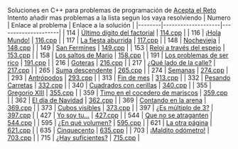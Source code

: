 Soluciones en C++ para problemas de programación de [Acepta el Reto](https://www.aceptaelreto.com) 
Intento añadir mas problemas a la lista segun los vaya resolviendo
| Numero | Enlace al problema | Enlace a la solución |
|--------|--------------------|---------------------|
| 114 | [Último dígito del factorial](https://aceptaelreto.com/problem/statement.php?id=114) | [114.cpp](https://github.com/vadik317/aceptaelreto/blob/main/soluciones/114.cpp) |
| 116 | [¡Hola Mundo!](https://aceptaelreto.com/problem/statement.php?id=116) | [116.cpp](https://github.com/vadik317/aceptaelreto/blob/main/soluciones/116.cpp) |
| 117 | [La fiesta aburrida](https://aceptaelreto.com/problem/statement.php?id=117) | [117.cpp](https://github.com/vadik317/aceptaelreto/blob/main/soluciones/117.cpp) |
| 148 | [Nochevieja](https://aceptaelreto.com/problem/statement.php?id=148) | [148.cpp](https://github.com/vadik317/aceptaelreto/blob/main/soluciones/148.cpp) |
| 149 | [San Fermines](https://aceptaelreto.com/problem/statement.php?id=149) | [149.cpp](https://github.com/vadik317/aceptaelreto/blob/main/soluciones/149.cpp) |
| 153 | [Reloj a través del espejo](https://aceptaelreto.com/problem/statement.php?id=153) | [153.cpp](https://github.com/vadik317/aceptaelreto/blob/main/soluciones/153.cpp) |
| 158 | [Los saltos de Mario](https://aceptaelreto.com/problem/statement.php?id=158) | [158.cpp](https://github.com/vadik317/aceptaelreto/blob/main/soluciones/158.cpp) |
| 191 | [Los problemas de ser rico](https://aceptaelreto.com/problem/statement.php?id=191) | [191.cpp](https://github.com/vadik317/aceptaelreto/blob/main/soluciones/191.cpp) |
| 216 | [Goteras](https://aceptaelreto.com/problem/statement.php?id=216) | [216.cpp](https://github.com/vadik317/aceptaelreto/blob/main/soluciones/216.cpp) |
| 217 | [¿Qué lado de la calle?](https://aceptaelreto.com/problem/statement.php?id=217) | [217.cpp](https://github.com/vadik317/aceptaelreto/blob/main/soluciones/217.cpp) |
| 265 | [Suma descendente](https://aceptaelreto.com/problem/statement.php?id=265) | [265.cpp](https://github.com/vadik317/aceptaelreto/blob/main/soluciones/265.cpp) |
| 274 | [Semanas](https://aceptaelreto.com/problem/statement.php?id=274) | [274.cpp](https://github.com/vadik317/aceptaelreto/blob/main/soluciones/274.cpp) | 
| 293 | [Antrópodos](https://aceptaelreto.com/problem/statement.php?id=293) | [293.cpp](https://github.com/vadik317/aceptaelreto/blob/main/soluciones/293.cpp) |
| 313 | [Fin de mes](https://aceptaelreto.com/problem/statement.php?id=313) | [313.cpp](https://github.com/vadik317/aceptaelreto/blob/main/soluciones/313.cpp) | 
| 332 | [Pesando Carretas](https://aceptaelreto.com/problem/statement.php?id=332) | [332.cpp](https://github.com/vadik317/aceptaelreto/blob/main/soluciones/332.cpp) |
| 340 | [Cuadrados con cerillas](https://aceptaelreto.com/problem/statement.php?id=340) | [340.cpp](https://github.com/vadik317/aceptaelreto/blob/main/soluciones/340.cpp) |
| 355 | [Gregorio XIII](https://aceptaelreto.com/problem/statement.php?id=355) | [355.cpp](https://github.com/vadik317/aceptaelreto/blob/main/soluciones/355.cpp) |
| 359 | [Timo en el cocedero de mariscos](https://aceptaelreto.com/problem/statement.php?id=359) | [359.cpp](https://github.com/vadik317/aceptaelreto/blob/main/soluciones/359.cpp) |
| 362 | [El día de Navidad](https://aceptaelreto.com/problem/statement.php?id=362) | [362.cpp](https://github.com/vadik317/aceptaelreto/blob/main/soluciones/362.cpp) |
| 369 | [Contando en la arena](https://aceptaelreto.com/problem/statement.php?id=369) | [369.cpp](https://github.com/vadik317/aceptaelreto/blob/main/soluciones/369.cpp) |
| 373 | [Cubos visibles](https://aceptaelreto.com/problem/statement.php?id=373) | [373.cpp](https://github.com/vadik317/aceptaelreto/blob/main/soluciones/373.cpp) |
| 397 | [¿Es múltiplo de 3?](https://aceptaelreto.com/problem/statement.php?id=397) | [397.cpp](https://github.com/vadik317/aceptaelreto/blob/main/soluciones/397.cpp) |
| 427 | [Yo soy tu...](https://aceptaelreto.com/problem/statement.php?id=427) | [427.cpp](https://github.com/vadik317/aceptaelreto/blob/main/soluciones/427.cpp) |
| 544 | [Que no se atraganten](https://aceptaelreto.com/problem/statement.php?id=544) | [544.cpp](https://github.com/vadik317/aceptaelreto/blob/main/soluciones/544.cpp) |
| 595 | [¿En qué volumen?](https://aceptaelreto.com/problem/statement.php?id=595) | [595.cpp](https://github.com/vadik317/aceptaelreto/blob/main/soluciones/595.cpp) |
| 621 | [La otra página](https://aceptaelreto.com/problem/statement.php?id=621) | [621.cpp](https://github.com/vadik317/aceptaelreto/blob/main/soluciones/621.cpp) |
| 635 | [Cinquecento](https://aceptaelreto.com/problem/statement.php?id=635) | [635.cpp](https://github.com/vadik317/aceptaelreto/blob/main/soluciones/635.cpp) |
| 703 | [¡Maldito odómetro!](https://aceptaelreto.com/problem/statement.php?id=703) | [703.cpp](https://github.com/vadik317/aceptaelreto/blob/main/soluciones/703.cpp) |
| 715 | [¿Hay suficientes?](https://aceptaelreto.com/problem/statement.php?id=715) | [715.cpp](https://github.com/vadik317/aceptaelreto/blob/main/soluciones/715.cpp) |
